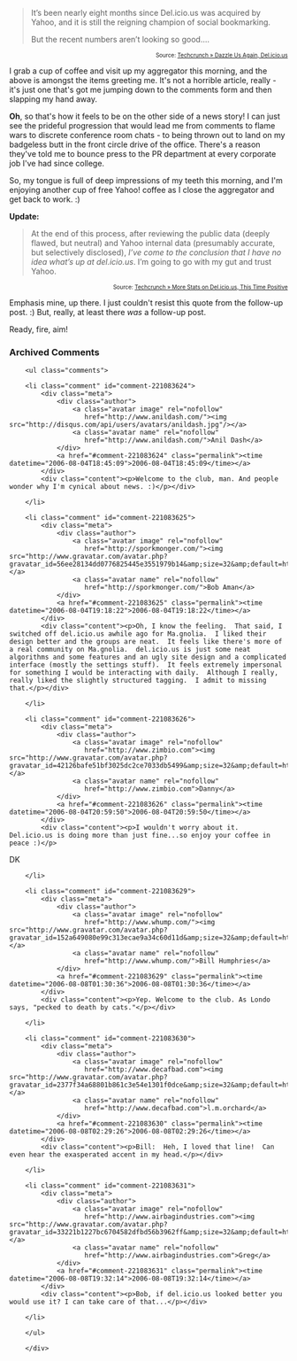 <blockquote>
It’s been nearly eight months since Del.icio.us was acquired by Yahoo, and it is still the reigning champion of social bookmarking.

But the recent numbers aren’t looking so good....
</blockquote>
<div style="font-size: x-small; text-align: right">Source: <a href="http://www.techcrunch.com/2006/08/04/dazzle-us-again-delicious/">Techcrunch » Dazzle Us Again, Del.icio.us</a></div>

I grab a cup of coffee and visit up my aggregator this morning, and the above is amongst the items greeting me.  It's not a horrible article, really - it's just one that's got me jumping down to the comments form and then slapping my hand away.

<b>Oh</b>, so that's how it feels to be on the other side of a news story!  I can just see the prideful progression that would lead me from comments to flame wars to discrete conference room chats - to being thrown out to land on my badgeless butt in the front circle drive of the office.  There's a reason they've told me to bounce press to the PR department at every corporate job I've had since college.

So, my tongue is full of deep impressions of my teeth this morning, and I'm enjoying another cup of free Yahoo! coffee as I close the aggregator and get back to work.  :)

<b>Update:</b><blockquote>At the end of this process, after reviewing the public data (deeply flawed, but neutral) and Yahoo internal data (presumably accurate, but selectively disclosed), <i>I’ve come to the conclusion that I have no idea what’s up at del.icio.us</i>. I’m going to go with my gut and trust Yahoo.</blockquote>
<div style="font-size: x-small; text-align: right">Source: <a href="http://www.techcrunch.com/2006/08/04/more-stats-on-delicious-this-time-positive/">Techcrunch » More Stats on Del.icio.us, This Time Positive</a></div>

Emphasis mine, up there.  I just couldn't resist this quote from the follow-up post.  :)  But, really, at least there <i>was</i> a follow-up post.

Ready, fire, aim!

<div id="comments" class="comments archived-comments">
            <h3>Archived Comments</h3>
            
        <ul class="comments">
            
        <li class="comment" id="comment-221083624">
            <div class="meta">
                <div class="author">
                    <a class="avatar image" rel="nofollow" 
                       href="http://www.anildash.com/"><img src="http://disqus.com/api/users/avatars/anildash.jpg"/></a>
                    <a class="avatar name" rel="nofollow" 
                       href="http://www.anildash.com/">Anil Dash</a>
                </div>
                <a href="#comment-221083624" class="permalink"><time datetime="2006-08-04T18:45:09">2006-08-04T18:45:09</time></a>
            </div>
            <div class="content"><p>Welcome to the club, man. And people wonder why I'm cynical about news. :)</p></div>
            
        </li>
    
        <li class="comment" id="comment-221083625">
            <div class="meta">
                <div class="author">
                    <a class="avatar image" rel="nofollow" 
                       href="http://sporkmonger.com/"><img src="http://www.gravatar.com/avatar.php?gravatar_id=56ee28134dd0776825445e3551979b14&amp;size=32&amp;default=http://mediacdn.disqus.com/1320279820/images/noavatar32.png"/></a>
                    <a class="avatar name" rel="nofollow" 
                       href="http://sporkmonger.com/">Bob Aman</a>
                </div>
                <a href="#comment-221083625" class="permalink"><time datetime="2006-08-04T19:18:22">2006-08-04T19:18:22</time></a>
            </div>
            <div class="content"><p>Oh, I know the feeling.  That said, I switched off del.icio.us awhile ago for Ma.gnolia.  I liked their design better and the groups are neat.  It feels like there's more of a real community on Ma.gnolia.  del.icio.us is just some neat algorithms and some features and an ugly site design and a complicated interface (mostly the settings stuff).  It feels extremely impersonal for something I would be interacting with daily.  Although I really, really liked the slightly structured tagging.  I admit to missing that.</p></div>
            
        </li>
    
        <li class="comment" id="comment-221083626">
            <div class="meta">
                <div class="author">
                    <a class="avatar image" rel="nofollow" 
                       href="http://www.zimbio.com"><img src="http://www.gravatar.com/avatar.php?gravatar_id=42126bafe51bf3025dc2ce7033db5499&amp;size=32&amp;default=http://mediacdn.disqus.com/1320279820/images/noavatar32.png"/></a>
                    <a class="avatar name" rel="nofollow" 
                       href="http://www.zimbio.com">Danny</a>
                </div>
                <a href="#comment-221083626" class="permalink"><time datetime="2006-08-04T20:59:50">2006-08-04T20:59:50</time></a>
            </div>
            <div class="content"><p>I wouldn't worry about it.  Del.icio.us is doing more than just fine...so enjoy your coffee in peace :)</p>

<p>DK</p></div>
            
        </li>
    
        <li class="comment" id="comment-221083629">
            <div class="meta">
                <div class="author">
                    <a class="avatar image" rel="nofollow" 
                       href="http://www.whump.com/"><img src="http://www.gravatar.com/avatar.php?gravatar_id=152a649080e99c313ecae9a34c60d11d&amp;size=32&amp;default=http://mediacdn.disqus.com/1320279820/images/noavatar32.png"/></a>
                    <a class="avatar name" rel="nofollow" 
                       href="http://www.whump.com/">Bill Humphries</a>
                </div>
                <a href="#comment-221083629" class="permalink"><time datetime="2006-08-08T01:30:36">2006-08-08T01:30:36</time></a>
            </div>
            <div class="content"><p>Yep. Welcome to the club. As Londo says, "pecked to death by cats."</p></div>
            
        </li>
    
        <li class="comment" id="comment-221083630">
            <div class="meta">
                <div class="author">
                    <a class="avatar image" rel="nofollow" 
                       href="http://www.decafbad.com"><img src="http://www.gravatar.com/avatar.php?gravatar_id=2377f34a68801b861c3e54e1301f0dce&amp;size=32&amp;default=http://mediacdn.disqus.com/1320279820/images/noavatar32.png"/></a>
                    <a class="avatar name" rel="nofollow" 
                       href="http://www.decafbad.com">l.m.orchard</a>
                </div>
                <a href="#comment-221083630" class="permalink"><time datetime="2006-08-08T02:29:26">2006-08-08T02:29:26</time></a>
            </div>
            <div class="content"><p>Bill:  Heh, I loved that line!  Can even hear the exasperated accent in my head.</p></div>
            
        </li>
    
        <li class="comment" id="comment-221083631">
            <div class="meta">
                <div class="author">
                    <a class="avatar image" rel="nofollow" 
                       href="http://www.airbagindustries.com"><img src="http://www.gravatar.com/avatar.php?gravatar_id=33221b1227bc6704582dfbd56b3962ff&amp;size=32&amp;default=http://mediacdn.disqus.com/1320279820/images/noavatar32.png"/></a>
                    <a class="avatar name" rel="nofollow" 
                       href="http://www.airbagindustries.com">Greg</a>
                </div>
                <a href="#comment-221083631" class="permalink"><time datetime="2006-08-08T19:32:14">2006-08-08T19:32:14</time></a>
            </div>
            <div class="content"><p>Bob, if del.icio.us looked better you would use it? I can take care of that...</p></div>
            
        </li>
    
        </ul>
    
        </div>
    